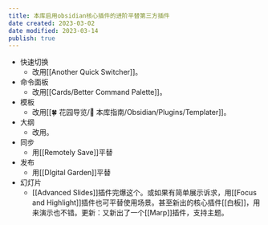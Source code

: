 ```yaml
---
title: 本库启用obsidian核心插件的进阶平替第三方插件
date created: 2023-03-02
date modified: 2023-03-14
publish: true
---
```


- 快速切换
	- 改用[[Another Quick Switcher]]。
- 命令面板
	- 改用[[Cards/Better Command Palette]]。
- 模板
	- 改用[[🍀 花园导览/🧰 本库指南/Obsidian/Plugins/Templater]]。
- 大纲
	- 改用。
- 同步
	- 用[[Remotely Save]]平替
- 发布
	- 用[[DIgital Garden]]平替
- 幻灯片
	- [[Advanced Slides]]插件完爆这个。或如果有简单展示诉求，用[[Focus and Highlight]]插件也可平替使用场景。甚至新出的核心插件[[白板]]，用来演示也不错。更新：又新出了一个[[Marp]]插件，支持主题。